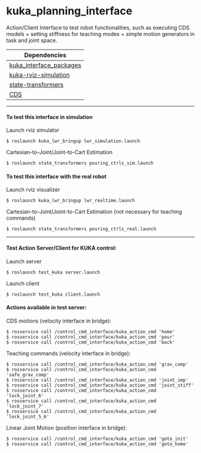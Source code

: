 # kuka_planning_interface
Action/Client Interface to test robot functionalities, such as executing CDS models + setting stiffness for teaching modes + simple motion generators in task and joint space.

| Dependencies  |
| ------------- |
| [kuka_interface_packages](https://github.com/nbfigueroa/kuka_interface_packages)    |
| [kuka-rviz-simulation](https://github.com/epfl-lasa/kuka-rviz-simulation)           |
| [state-transformers](https://github.com/epfl-lasa/state-transformers) |
| [CDS](https://github.com/epfl-lasa/coupled-dynamical-systems) |

---
#### To test this interface in simulation
Launch rviz simulator 
```
$ roslaunch kuka_lwr_bringup lwr_simulation.launch
```
Cartesian-to-Joint/Joint-to-Cart Estimation
```
$ roslaunch state_transformers pouring_ctrls_sim.launch
```

#### To test this interface with the real robot
Launch rviz visualizer 
```
$ roslaunch kuka_lwr_bringup lwr_realtime.launch
```
Cartesian-to-Joint/Joint-to-Cart Estimation (not necessary for teaching commands)
```
$ roslaunch state_transformers pouring_ctrls_real.launch
```

---
#### Test Action Server/Client for KUKA control:

Launch server
```
$ roslaunch test_kuka server.launch
```

Launch client
```
$ roslaunch test_kuka client.launch
```

#### Actions available in test server:

CDS motions (velocity interface in bridge):
```
$ rosservice call /control_cmd_interface/kuka_action_cmd 'home'
$ rosservice call /control_cmd_interface/kuka_action_cmd 'pour'
$ rosservice call /control_cmd_interface/kuka_action_cmd 'back'
```

Teaching commands (velocity interface in bridge):
```
$ rosservice call /control_cmd_interface/kuka_action_cmd 'grav_comp'
$ rosservice call /control_cmd_interface/kuka_action_cmd 'safe_grav_comp'
$ rosservice call /control_cmd_interface/kuka_action_cmd 'joint_imp'
$ rosservice call /control_cmd_interface/kuka_action_cmd 'joint_stiff'
$ rosservice call /control_cmd_interface/kuka_action_cmd 'lock_joint_6'
$ rosservice call /control_cmd_interface/kuka_action_cmd 'lock_joint_7'
$ rosservice call /control_cmd_interface/kuka_action_cmd 'lock_joint_5_6'

```

Linear Joint Motion (position interface in bridge):
```
$ rosservice call /control_cmd_interface/kuka_action_cmd 'goto_init'
$ rosservice call /control_cmd_interface/kuka_action_cmd 'goto_home'
```

